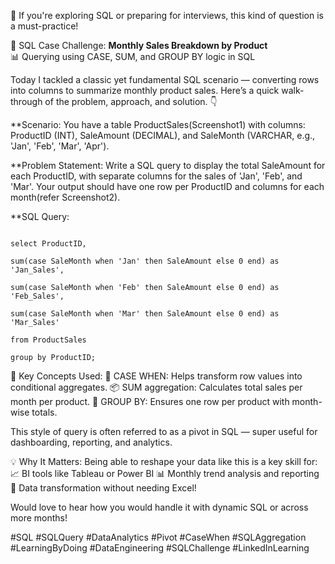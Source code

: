 
📌 If you're exploring SQL or preparing for interviews, this kind of question is a must-practice! 

🧾 SQL Case Challenge: **Monthly Sales Breakdown by Product**  
📊 Querying using CASE, SUM, and GROUP BY logic in SQL

Today I tackled a classic yet fundamental SQL scenario — converting rows into columns to summarize monthly product sales. Here’s a quick walk-through of the problem, approach, and solution. 👇

**Scenario: 
You have a table ProductSales(Screenshot1) with columns: ProductID (INT), SaleAmount (DECIMAL), and SaleMonth (VARCHAR, e.g., 'Jan', 'Feb', 'Mar', 'Apr'). 

**Problem Statement: 
Write a SQL query to display the total SaleAmount for each ProductID, with separate columns for the sales of 'Jan', 'Feb', and 'Mar'. Your output should have one row per ProductID and columns for each month(refer Screenshot2).  

**SQL Query: 

```

select ProductID, 

sum(case SaleMonth when 'Jan' then SaleAmount else 0 end) as 'Jan_Sales', 

sum(case SaleMonth when 'Feb' then SaleAmount else 0 end) as 'Feb_Sales', 

sum(case SaleMonth when 'Mar' then SaleAmount else 0 end) as 'Mar_Sales' 

from ProductSales 

group by ProductID;

``` 

🧠 Key Concepts Used: 
🎯 CASE WHEN: Helps transform row values into conditional aggregates.
📦 SUM aggregation: Calculates total sales per month per product.
🧮 GROUP BY: Ensures one row per product with month-wise totals. 

This style of query is often referred to as a pivot in SQL — super useful for dashboarding, reporting, and analytics. 

💡 Why It Matters:
Being able to reshape your data like this is a key skill for:
📈 BI tools like Tableau or Power BI
📊 Monthly trend analysis and reporting
🔄 Data transformation without needing Excel! 

Would love to hear how you would handle it with dynamic SQL or across more months! 

#SQL #SQLQuery #DataAnalytics #Pivot #CaseWhen #SQLAggregation #LearningByDoing #DataEngineering #SQLChallenge #LinkedInLearning
